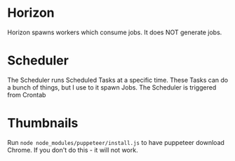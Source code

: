 # Horizon
Horizon spawns workers which consume jobs. It does NOT generate jobs.

# Scheduler
The Scheduler runs Scheduled Tasks at a specific time. These Tasks can do a bunch of things, but I use to it spawn Jobs.
The Scheduler is triggered from Crontab

# Thumbnails
Run `node node_modules/puppeteer/install.js` to have puppeteer download Chrome. If you don't do this - it will not work.

